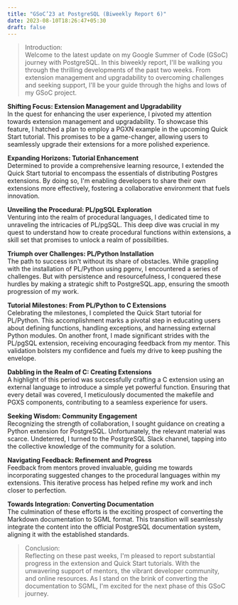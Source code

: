 ```yaml
---
title: "GSoC’23 at PostgreSQL (Biweekly Report 6)"
date: 2023-08-10T18:26:47+05:30
draft: false
---
```

> Introduction:\
> Welcome to the latest update on my Google Summer of Code (GSoC) journey with PostgreSQL. In this biweekly report, I'll be walking you through the thrilling developments of the past two weeks. From extension management and upgradability to overcoming challenges and seeking support, I'll be your guide through the highs and lows of my GSoC project.

**Shifting Focus: Extension Management and Upgradability**\
In the quest for enhancing the user experience, I pivoted my attention towards extension management and upgradability. To showcase this feature, I hatched a plan to employ a PGXN example in the upcoming Quick Start tutorial. This promises to be a game-changer, allowing users to seamlessly upgrade their extensions for a more polished experience.

**Expanding Horizons: Tutorial Enhancement**\
Determined to provide a comprehensive learning resource, I extended the Quick Start tutorial to encompass the essentials of distributing Postgres extensions. By doing so, I'm enabling developers to share their own extensions more effectively, fostering a collaborative environment that fuels innovation.

**Unveiling the Procedural: PL/pgSQL Exploration**\
Venturing into the realm of procedural languages, I dedicated time to unraveling the intricacies of PL/pgSQL. This deep dive was crucial in my quest to understand how to create procedural functions within extensions, a skill set that promises to unlock a realm of possibilities.

**Triumph over Challenges: PL/Python Installation**\
The path to success isn't without its share of obstacles. While grappling with the installation of PL/Python using pgenv, I encountered a series of challenges. But with persistence and resourcefulness, I conquered these hurdles by making a strategic shift to PostgreSQL.app, ensuring the smooth progression of my work.

**Tutorial Milestones: From PL/Python to C Extensions**\
Celebrating the milestones, I completed the Quick Start tutorial for PL/Python. This accomplishment marks a pivotal step in educating users about defining functions, handling exceptions, and harnessing external Python modules. On another front, I made significant strides with the PL/pgSQL extension, receiving encouraging feedback from my mentor. This validation bolsters my confidence and fuels my drive to keep pushing the envelope.

**Dabbling in the Realm of C: Creating Extensions**\
A highlight of this period was successfully crafting a C extension using an external language to introduce a simple yet powerful function. Ensuring that every detail was covered, I meticulously documented the makefile and PGXS components, contributing to a seamless experience for users.

**Seeking Wisdom: Community Engagement**\
Recognizing the strength of collaboration, I sought guidance on creating a Python extension for PostgreSQL. Unfortunately, the relevant material was scarce. Undeterred, I turned to the PostgreSQL Slack channel, tapping into the collective knowledge of the community for a solution.

**Navigating Feedback: Refinement and Progress**\
Feedback from mentors proved invaluable, guiding me towards incorporating suggested changes to the procedural languages within my extensions. This iterative process has helped refine my work and inch closer to perfection.

**Towards Integration: Converting Documentation**\
The culmination of these efforts is the exciting prospect of converting the Markdown documentation to SGML format. This transition will seamlessly integrate the content into the official PostgreSQL documentation system, aligning it with the established standards.

> Conclusion:\
> Reflecting on these past weeks, I'm pleased to report substantial progress in the extension and Quick Start tutorials. With the unwavering support of mentors, the vibrant developer community, and online resources. As I stand on the brink of converting the documentation to SGML, I'm excited for the next phase of this GSoC journey.
